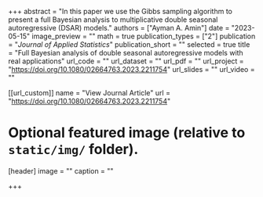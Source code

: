+++
abstract = "In this paper we use the Gibbs sampling algorithm to present a full Bayesian analysis to multiplicative double seasonal autoregressive (DSAR) models."
authors = ["Ayman A. Amin"]
date = "2023-05-15"
image_preview = ""
math = true
publication_types = ["2"]
publication = "*Journal of Applied Statistics*"
publication_short = ""
selected = true
title = "Full Bayesian analysis of double seasonal autoregressive models with real applications"
url_code = ""
url_dataset = ""
url_pdf = ""
url_project = "https://doi.org/10.1080/02664763.2023.2211754"
url_slides = ""
url_video = ""

[[url_custom]]
name = "View Journal Article"
url = "https://doi.org/10.1080/02664763.2023.2211754"

# Optional featured image (relative to `static/img/` folder).
[header]
image = ""
caption = ""

+++
